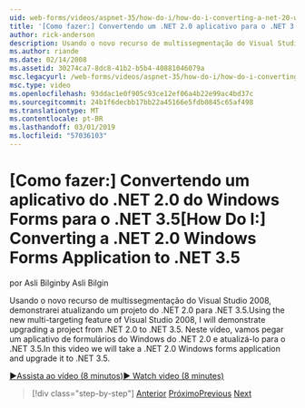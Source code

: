 ```yaml
---
uid: web-forms/videos/aspnet-35/how-do-i/how-do-i-converting-a-net-20-windows-forms-application-to-net-35
title: '[Como fazer:] Convertendo um .NET 2.0 aplicativo para o .NET 3.5 de formulários do Windows | Microsoft Docs'
author: rick-anderson
description: Usando o novo recurso de multissegmentação do Visual Studio 2008, demonstrarei atualizando um projeto do .NET 2.0 para .NET 3.5. Neste vídeo obtemos um...
ms.author: riande
ms.date: 02/14/2008
ms.assetid: 30274ca7-8dc8-41b2-b5b4-40881046079a
msc.legacyurl: /web-forms/videos/aspnet-35/how-do-i/how-do-i-converting-a-net-20-windows-forms-application-to-net-35
msc.type: video
ms.openlocfilehash: 93ddac1e0f905c93ce12ef06a4b22e99ac4bd37c
ms.sourcegitcommit: 24b1f6decbb17bb22a45166e5fdb0845c65af498
ms.translationtype: MT
ms.contentlocale: pt-BR
ms.lasthandoff: 03/01/2019
ms.locfileid: "57036103"
---
```

<a name="how-do-i-converting-a-net-20-windows-forms-application-to-net-35"></a><span data-ttu-id="cb2b8-104">[Como fazer:] Convertendo um aplicativo do .NET 2.0 do Windows Forms para o .NET 3.5</span><span class="sxs-lookup"><span data-stu-id="cb2b8-104">[How Do I:] Converting a .NET 2.0 Windows Forms Application to .NET 3.5</span></span>
====================
<span data-ttu-id="cb2b8-105">por Asli Bilgin</span><span class="sxs-lookup"><span data-stu-id="cb2b8-105">by Asli Bilgin</span></span>

<span data-ttu-id="cb2b8-106">Usando o novo recurso de multissegmentação do Visual Studio 2008, demonstrarei atualizando um projeto do .NET 2.0 para .NET 3.5.</span><span class="sxs-lookup"><span data-stu-id="cb2b8-106">Using the new multi-targeting feature of Visual Studio 2008, I will demonstrate upgrading a project from .NET 2.0 to .NET 3.5.</span></span> <span data-ttu-id="cb2b8-107">Neste vídeo, vamos pegar um aplicativo de formulários do Windows do .NET 2.0 e atualizá-lo para o .NET 3.5.</span><span class="sxs-lookup"><span data-stu-id="cb2b8-107">In this video we will take a .NET 2.0 Windows forms application and upgrade it to .NET 3.5.</span></span>

[<span data-ttu-id="cb2b8-108">&#9654;Assista ao vídeo (8 minutos)</span><span class="sxs-lookup"><span data-stu-id="cb2b8-108">&#9654; Watch video (8 minutes)</span></span>](https://channel9.msdn.com/Blogs/ASP-NET-Site-Videos/how-do-i-converting-a-net-20-windows-forms-application-to-net-35)

> [!div class="step-by-step"]
> <span data-ttu-id="cb2b8-109">[Anterior](how-do-i-advance-cascading-style-sheet-features-and-management.md)
> [Próximo](how-do-i-get-started-with-the-entity-framework.md)</span><span class="sxs-lookup"><span data-stu-id="cb2b8-109">[Previous](how-do-i-advance-cascading-style-sheet-features-and-management.md)
[Next](how-do-i-get-started-with-the-entity-framework.md)</span></span>
